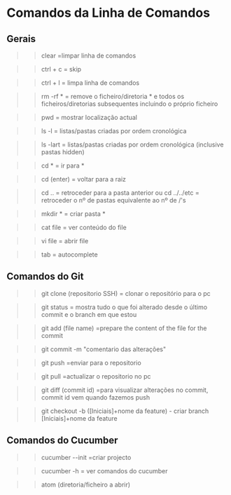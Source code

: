 

# Comandos da Linha de Comandos

## Gerais

>> clear <enter>    =limpar linha de comandos

>> ctrl + c	= skip

>> ctrl + l	= limpa linha de comandos

>> rm -rf *	= remove o ficheiro/diretoria * e todos os ficheiros/diretorias subsequentes incluindo o próprio ficheiro

>> pwd		= mostrar localização actual

>> ls -l 	= listas/pastas criadas por ordem cronológica

>> ls -lart	= listas/pastas criadas por ordem cronológica (inclusive pastas hidden)

>> cd *		= ir para *

>> cd (enter)	= voltar para a raiz

>> cd ..	= retroceder para a pasta anterior
 ou
>> cd ../../etc	= retroceder o nº de pastas equivalente ao nº de /'s

>> mkdir *	= criar pasta *

>> cat file = ver conteúdo do file

>> vi file = abrir file

>> tab		= autocomplete

## Comandos do Git

>> git clone (repositorio SSH)	= clonar o repositório para o pc

>> git status 	= mostra tudo o que foi alterado desde o último commit e o branch em que estou

>> git add (file name)  =prepare the content of the file for the commit

>> git commit -m "comentario das alterações"

>> git push	=enviar para o repositorio

>> git pull	=actualizar o repositorio no pc

>> git diff (commit id)	=para visualizar alterações no commit, commit id vem quando fazemos push

>> git checkout -b ([Iniciais]+nome da feature) - criar branch [Iniciais]+nome da feature


## Comandos do Cucumber

>> cucumber --init  =criar projecto

>> cucumber -h      = ver comandos do cucumber

>>



>> atom (diretoria/ficheiro a abrir)
